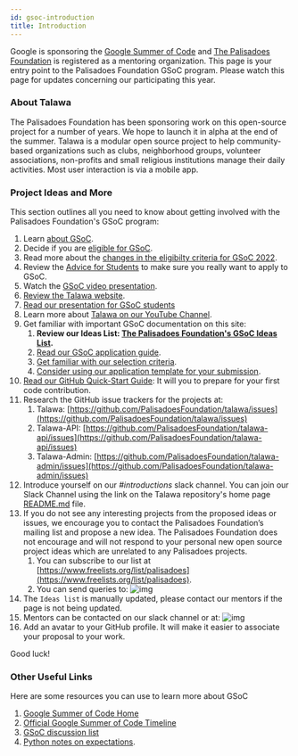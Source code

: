 ```yaml
---
id: gsoc-introduction
title: Introduction
---
```


Google is sponsoring the [Google Summer of Code](https://summerofcode.withgoogle.com/) and [The Palisadoes Foundation](http://www.palisadoes.org) is registered as a mentoring organization. This page is your entry point to the Palisadoes Foundation GSoC program. Please watch this page for updates concerning our participating this year.

### About Talawa

The Palisadoes Foundation has been sponsoring work on this open-source project for a number of years. We hope to launch it in alpha at the end of the summer. Talawa is a modular open source project to help community-based organizations such as clubs, neighborhood groups, volunteer associations, non-profits and small religious institutions manage their daily activities. Most user interaction is via a mobile app.

### Project Ideas and More

This section outlines all you need to know about getting involved with the Palisadoes Foundation's GSoC program:

1. Learn [about GSoC](https://summerofcode.withgoogle.com/about/).
1. Decide if you are [eligible for GSoC](https://summerofcode.withgoogle.com/get-started/).
1. Read more about the [changes in the eligibilty criteria for GSoC 2022](https://opensource.googleblog.com/2021/11/expanding-google-summer-of-code-in-2022.html).
1. Review the [Advice for Students](https://opensource.googleblog.com/2011/03/dos-and-donts-of-google-summer-of-code.html) to make sure you really want to apply to GSoC.
1. Watch the [GSoC video presentation](https://www.youtube.com/watch?v=S6IP_6HG2QE).
1. [Review the Talawa website](https://docs.talawa.io/docs/).
1. [Read our presentation for GSoC students](http://www.palisadoes.org/wp-content/uploads/2022/02/GSoC-2022-Talawa.pdf)
1. Learn more about [Talawa on our YouTube Channel](https://www.youtube.com/watch?v=hKLeU3MlGwY&list=PLv50qHwThlJVTUZsVz2CbRSi2f8uF9XE6).
1. Get familiar with important GSoC documentation on this site:
   1. **Review our Ideas List: [The Palisadoes Foundation's GSoC Ideas List](./gsoc-ideas).**
   2. [Read our GSoC application guide](./gsoc-application-process).
   3. [Get familiar with our selection criteria](../internship-selection-criteria).
   4. [Consider using our application template for your submission](../internship-application-template).
1. [Read our GitHub Quick-Start Guide](../../introduction/our-repositories): It will you to prepare for your first code contribution.
1. Research the GitHub issue trackers for the projects at:
   1. Talawa: [https://github.com/PalisadoesFoundation/talawa/issues](https://github.com/PalisadoesFoundation/talawa/issues)
   2. Talawa-API: [https://github.com/PalisadoesFoundation/talawa-api/issues](https://github.com/PalisadoesFoundation/talawa-api/issues)
   3. Talawa-Admin: [https://github.com/PalisadoesFoundation/talawa-admin/issues](https://github.com/PalisadoesFoundation/talawa-admin/issues)
1. Introduce yourself on our _#introductions_ slack channel. You can join our Slack Channel using the link on the Talawa repository's home page [README.md](http://github.com/PalisadoesFoundation/talawa) file.
1. If you do not see any interesting projects from the proposed ideas or issues, we encourage you to contact the Palisadoes Foundation’s mailing list and propose a new idea. The Palisadoes Foundation does not encourage and will not respond to your personal new open source project ideas which are unrelated to any Palisadoes projects.
   1. You can subscribe to our list at [https://www.freelists.org/list/palisadoes](https://www.freelists.org/list/palisadoes).
   2. You can send queries to:
      ![img](/img/email/freelists.png)
1. The `Ideas list` is manually updated, please contact our mentors if the page is not being updated.
1. Mentors can be contacted on our slack channel or at:
   ![img](/img/email/mentors.png)
1. Add an avatar to your GitHub profile. It will make it easier to associate your proposal to your work.

Good luck!

### Other Useful Links

Here are some resources you can use to learn more about GSoC

1. [Google Summer of Code Home](https://summerofcode.withgoogle.com/)
1. [Official Google Summer of Code Timeline](https://developers.google.com/open-source/gsoc/timeline)
1. [GSoC discussion list](https://groups.google.com/group/google-summer-of-code-discuss)
1. [Python notes on expectations](https://wiki.python.org/moin/SummerOfCode/Expectations).
